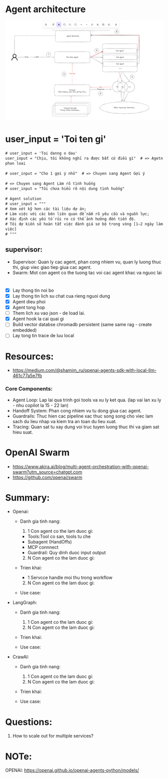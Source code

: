 
# Agent architecture
![alt text](image.png)

 # user_input = 'Toi ten gi'
    # user_input = 'Toi danng o dau'
    user_input = "Chịu, tôi không nghỉ ra được bất cứ điều gì"  # => Agetn phan loai

    # user_input = "Cho 1 gợi ý nhỏ"  # => Chuyen sang Agent Gợi ý

    # => Chuyen sang Agent Làm rõ tình huống
    # user_input = "Tôi chưa hiểu rõ nội dung tình huống"

    # Agent solution
    # user_input = """
    # Xem xét kỹ hơn các tài liệu dự án;
    # Làm việc với các bên liên quan để nắm rõ yêu cầu và nguồn lực;
    # Xác định các yếu tố rủi ro có thể ảnh hưởng đến tiến độ.
    # Tôi dự kiến sẽ hoàn tất việc đánh giá sơ bộ trong vòng [1–2 ngày làm việc]
    # """

##  supervisor:
- Supervisor: Quan ly cac agent, phan cong nhiem vu, quan ly luong thuc thi, giup viec giao tiep giua cac agent.
- Swarm: Mot con agent co the tuong tac voi cac agent khac va nguoc lai
## 
# 
- [x] Lay thong tin noi bo
- [x] Lay thong tin lich su chat cua rieng nguoi dung
- [x] Agent dieu phoi
- [x] Agent tong hop
- [ ] Them lich xu vao json - de load lai.
- [x] Agent hook la cai quai gi
- [ ] Build vector databse chromadb persistent (same same rag - create embedded)
- [ ] Lay tong tin trace de luu local

# Resources:
- https://medium.com/@shamim_ru/openai-agents-sdk-with-local-llm-461c77a5e7fb
### Core Components:
- Agent Loop: Lap lai qua trinh goi tools va xu ly ket qua. (lap vai lan xu ly - nhu copilot la 15 - 22 lan)
- Handoff System: Phan cong nhiem vu tu dong giua cac agent.
- Guardrails: Thuc hien cac pipeline xac thuc song song cho viec lam sach du lieu nhap va kiem tra an toan du lieu xuat. 
- Tracing: Quan sat tu xay dung voi truc tuyen luong thuc thi va giam sat hieu suat.

# OpenAI Swarm
- https://www.akira.ai/blog/multi-agent-orchestration-with-openai-swarm?utm_source=chatgpt.com  
- https://github.com/openai/swarm  

# Summary:
- Openai:
  + Danh gia tinh nang:
    1. 1 Con agent co the lam duoc gi:
      + Tools:Tool co san, tools tu che
      + Subagent (HandOffs)
      + MCP connnect
      + Guardrail: Quy dinh duoc input output
    2. N Con agent co the lam duoc gi:

  + Trien khai:
    + 1 Servcce handle moi thu trong workflow
    2. N Con agent co the lam duoc gi:

  + Use case:
     
- LangGraph:
  + Danh gia tinh nang:
    1. 1 Con agent co the lam duoc gi:
    2. N Con agent co the lam duoc gi:

  + Trien khai:
  + Use case:
  
- CrawAI:
  + Danh gia tinh nang:
    1. 1 Con agent co the lam duoc gi:
    2. N Con agent co the lam duoc gi:

  + Trien khai:
  + Use case:

# Questions:
1. How to scale out for multiple services?

# NOTe:
OPENAI:
https://openai.github.io/openai-agents-python/models/